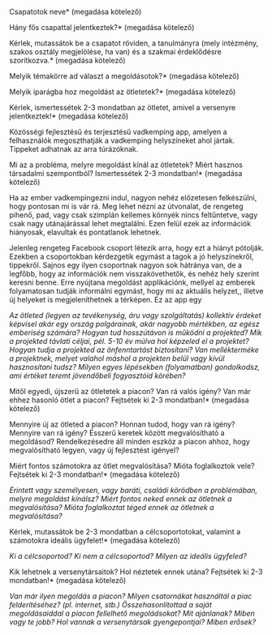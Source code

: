 Csapatotok neve* (megadása kötelező)

Hány fős csapattal jelentkeztek?* (megadása kötelező)


Kérlek, mutassátok be a csapatot röviden, a tanulmányra (mely intézmény, szakos osztály megjelölése, ha van) és a szakmai érdeklődésre szorítkozva.* (megadása kötelező)



Melyik témakörre ad választ a megoldásotok?* (megadása kötelező)

Melyik iparágba hoz megoldást az ötletetek?* (megadása kötelező)

Kérlek, ismertessétek 2-3 mondatban az ötletet, amivel a versenyre jelentkeztek!* (megadása kötelező)

Közösségi fejlesztésű és terjesztésű vadkemping app, amelyen a felhasználók megoszthatják a vadkemping helyszíneket ahol jártak. Tippeket adhatnak az arra túrázóknak.

Mi az a probléma, melyre megoldást kínál az ötletetek? Miért hasznos társadalmi szempontból? Ismertessétek 2-3 mondatban!* (megadása kötelező)

Ha az ember vadkempingezni indul, nagyon nehéz előzetesen felkészülni, hogy pontosan mi is vár rá. Meg lehet nézni az útvonalat, de rengeteg pihenő, pad, vagy csak szimplán kellemes környék nincs feltűntetve, vagy csak nagy utánajárással lehet megtalálni. Ezen felül ezek az információk hiányosak, elavultak és pontatlanok lehetnek.  



Jelenleg rengeteg Facebook csoport létezik arra, hogy ezt a hiányt pótolják. Ezekben a csoportokban kérdezgetik egymást a tagok a jó helyszínekről, tippekről. 
Sajnos egy ilyen csoportnak nagyon sok hátránya van, de a legfőbb, hogy az információk nem visszakövethetők, és nehéz hely szerint keresni benne. 
Erre nyújtana megoldást applikációnk, mellyel az emberek folyamatosan tudják informálni egymást, hogy mi az aktuális helyzet,, illetve új helyeket is megjeleníthetnek a térképen. Ez az app egy

_Az ötleted (legyen az tevékenység, áru vagy szolgáltatás) kollektív érdeket képvisel akár egy ország polgárainak, akár nagyobb mértékben, az egész emberiség számára? Hogyan tud hosszútávon is működni a projekted? Mik a projekted távlati céljai, pél. 5-10 év múlva hol képzeled el a projektet? Hogyan tudja a projekted az önfenntartást biztosítani? Van mellékterméke a projektnek, melyet valahol máshol a projekten belül vagy kívül hasznosítani tudsz? Milyen egyes lépésekben (folyamatban) gondolkodsz, ami értéket teremt jövendőbeli fogyasztóid körében?_ 

Mitől egyedi, újszerű az ötletetek a piacon? Van rá valós igény? Van már ehhez hasonló ötlet a piacon? Fejtsétek ki 2-3 mondatban!* (megadása kötelező)

Mennyire új az ötleted a piacon? Honnan tudod, hogy van rá igény? Mennyire van rá igény? Ésszerű keretek között megvalósítható a megoldásod? Rendelkezésedre áll minden eszköz a piacon ahhoz, hogy megvalósítható legyen, vagy új fejlesztést igényel?

Miért fontos számotokra az ötlet megvalósítása? Mióta foglalkoztok vele? Fejtsétek ki 2-3 mondatban!* (megadása kötelező)

_Érintett vagy személyesen, vagy baráti, családi körödben a problémában, melyre megoldást kínálsz? Miért fontos neked ennek az ötletnek a megvalósítása? Mióta foglalkoztat téged ennek az ötletnek a megvalósítása?_

Kérlek, mutassátok be 2-3 mondatban a célcsoportotokat, valamint a számotokra ideális ügyfelet!* (megadása kötelező)

_Ki a célcsoportod? Ki nem a célcsoportod? Milyen az ideális ügyfeled?_

Kik lehetnek a versenytársaitok? Hol néztetek ennek utána? Fejtsétek ki 2-3 mondatban!* (megadása kötelező)

_Van már ilyen megoldás a piacon? Milyen csatornákat használtál a piac felderítéséhez? (pl. internet, stb.) Összehasonlítottad a saját megoldásaiddal a piacon fellelhető megoládsokat? Mit ajánlanak? Miben vagy te jobb? Hol vannak a versenytársak gyengepontjai? Miben erősek?_